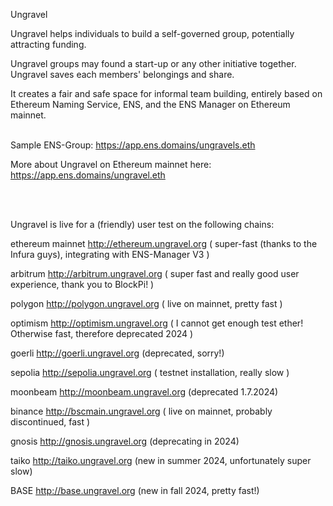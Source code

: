 Ungravel


Ungravel helps individuals to build a self-governed group, potentially attracting funding.

Ungravel groups may found a start-up or any other initiative together.
Ungravel saves each members' belongings and share. 

It creates a fair and safe space for informal team building, entirely based on Ethereum Naming Service, ENS, and the ENS Manager on Ethereum mainnet.
<br><br>

Sample ENS-Group:  https://app.ens.domains/ungravels.eth

More about Ungravel on Ethereum mainnet here: https://app.ens.domains/ungravel.eth 

<br><br>

Ungravel is live for a (friendly) user test on the following chains:

ethereum mainnet  http://ethereum.ungravel.org        ( super-fast (thanks to the Infura guys), integrating with ENS-Manager V3 )

arbitrum          http://arbitrum.ungravel.org        ( super fast and really good user experience, thank you to BlockPi! )

polygon           http://polygon.ungravel.org         ( live on mainnet, pretty fast )

optimism          http://optimism.ungravel.org        ( I cannot get enough test ether! Otherwise fast, therefore deprecated 2024 )

goerli            http://goerli.ungravel.org          (deprecated, sorry!)

sepolia           http://sepolia.ungravel.org         ( testnet installation, really slow )

moonbeam          http://moonbeam.ungravel.org        (deprecated 1.7.2024)

binance           http://bscmain.ungravel.org         ( live on mainnet, probably discontinued, fast )

gnosis            http://gnosis.ungravel.org          (deprecating in 2024)

taiko             http://taiko.ungravel.org           (new in summer 2024, unfortunately super slow)

BASE              http://base.ungravel.org            (new in fall 2024, pretty fast!)


<br><br>


<!---
pepihasenfuss/pepihasenfuss is a ✨ special ✨ repository because its `README.md` (this file) appears on your GitHub profile.
You can click the Preview link to take a look at your changes.
--->

